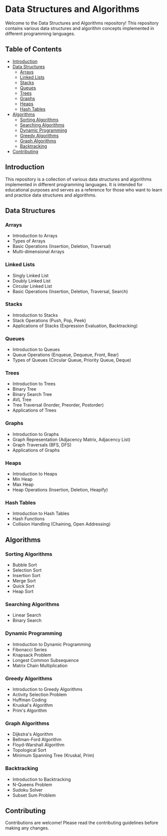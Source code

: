 # Data Structures and Algorithms

Welcome to the Data Structures and Algorithms repository! This repository contains various data structures and algorithm concepts implemented in different programming languages.

## Table of Contents

- [Introduction](#introduction)
- [Data Structures](#data-structures)
  - [Arrays](#arrays)
  - [Linked Lists](#linked-lists)
  - [Stacks](#stacks)
  - [Queues](#queues)
  - [Trees](#trees)
  - [Graphs](#graphs)
  - [Heaps](#heaps)
  - [Hash Tables](#hash-tables)
- [Algorithms](#algorithms)
  - [Sorting Algorithms](#sorting-algorithms)
  - [Searching Algorithms](#searching-algorithms)
  - [Dynamic Programming](#dynamic-programming)
  - [Greedy Algorithms](#greedy-algorithms)
  - [Graph Algorithms](#graph-algorithms)
  - [Backtracking](#backtracking)
- [Contributing](#contributing)

## Introduction

This repository is a collection of various data structures and algorithms implemented in different programming languages. It is intended for educational purposes and serves as a reference for those who want to learn and practice data structures and algorithms.

## Data Structures

### Arrays

- Introduction to Arrays
- Types of Arrays
- Basic Operations (Insertion, Deletion, Traversal)
- Multi-dimensional Arrays

### Linked Lists

- Singly Linked List
- Doubly Linked List
- Circular Linked List
- Basic Operations (Insertion, Deletion, Traversal, Search)

### Stacks

- Introduction to Stacks
- Stack Operations (Push, Pop, Peek)
- Applications of Stacks (Expression Evaluation, Backtracking)

### Queues

- Introduction to Queues
- Queue Operations (Enqueue, Dequeue, Front, Rear)
- Types of Queues (Circular Queue, Priority Queue, Deque)

### Trees

- Introduction to Trees
- Binary Tree
- Binary Search Tree
- AVL Tree
- Tree Traversal (Inorder, Preorder, Postorder)
- Applications of Trees

### Graphs

- Introduction to Graphs
- Graph Representation (Adjacency Matrix, Adjacency List)
- Graph Traversals (BFS, DFS)
- Applications of Graphs

### Heaps

- Introduction to Heaps
- Min Heap
- Max Heap
- Heap Operations (Insertion, Deletion, Heapify)

### Hash Tables

- Introduction to Hash Tables
- Hash Functions
- Collision Handling (Chaining, Open Addressing)

## Algorithms

### Sorting Algorithms

- Bubble Sort
- Selection Sort
- Insertion Sort
- Merge Sort
- Quick Sort
- Heap Sort

### Searching Algorithms

- Linear Search
- Binary Search

### Dynamic Programming

- Introduction to Dynamic Programming
- Fibonacci Series
- Knapsack Problem
- Longest Common Subsequence
- Matrix Chain Multiplication

### Greedy Algorithms

- Introduction to Greedy Algorithms
- Activity Selection Problem
- Huffman Coding
- Kruskal's Algorithm
- Prim's Algorithm

### Graph Algorithms

- Dijkstra's Algorithm
- Bellman-Ford Algorithm
- Floyd-Warshall Algorithm
- Topological Sort
- Minimum Spanning Tree (Kruskal, Prim)

### Backtracking

- Introduction to Backtracking
- N-Queens Problem
- Sudoku Solver
- Subset Sum Problem

## Contributing

Contributions are welcome! Please read the contributing guidelines before making any changes.
